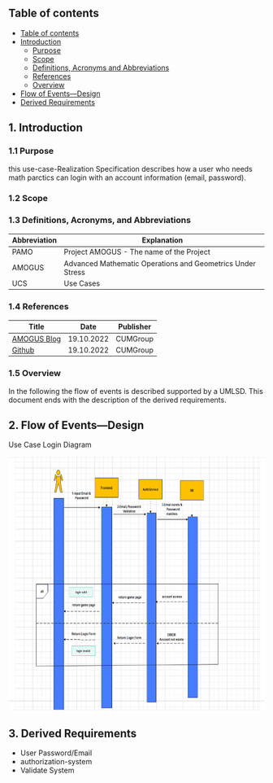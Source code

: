 ## Table of contents
- [Table of contents](#table-of-contents)
- [Introduction](#1-introduction)
    - [Purpose](#11-purpose)
    - [Scope](#12-scope)
    - [Definitions, Acronyms and Abbreviations](#13-definitions-acronyms-and-abbreviations)
    - [References](#14-references)
    - [Overview](#15-overview)
- [Flow of Events—Design](#2-flow-of-eventsdesign)
- [Derived Requirements](#3-derived-requirements)

## 1. Introduction
### 1.1 Purpose

this use-case-Realization Specification describes how a user who needs math parctics can login with an account information (email, password). 

### 1.2 Scope

### 1.3 Definitions, Acronyms, and Abbreviations
| Abbreviation  | Explanation                               |
|---------------|-------------------------------------------|
| PAMO          | Project AMOGUS - The name of the Project  |
| AMOGUS        | Advanced Mathematic Operations and Geometrics Under Stress |
| UCS           | Use Cases                                 |

### 1.4 References
| Title                                                         | Date       | Publisher |
|---------------------------------------------------------------|------------|-----------|
| [AMOGUS Blog](https://github.com/CUMGroup/AMOGUS/discussions) | 19.10.2022 | CUMGroup  |
| [Github](https://github.com/CUMGroup/AMOGUS/)                 | 19.10.2022 | CUMGroup  |

### 1.5 Overview

In the following the flow of events is described supported by a UMLSD. This document ends with the description of the derived requirements.

## 2. Flow of Events—Design 

Use Case Login Diagram


<img src="./sequence_diagrams/LoginDiagram.png" height="500" alt="guimockups"></img><br>


## 3. Derived Requirements
- User Password/Email
- authorization-system
- Validate System


